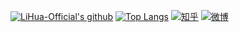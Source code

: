 [![LiHua-Official's github](https://lihua-github-readme.vercel.app/api?username=LiHua-Official&count_private=true&show_icons=true&count_private=true&hide_border=true)](https://github.com/anuraghazra/github-readme-stats)
[![Top Langs](https://lihua-github-readme.vercel.app/api/top-langs/?username=LiHua-Official&hide_border=true)](https://github.com/anuraghazra/github-readme-stats)
<a href="https://www.zhihu.com/people/lihua114"><img src="https://img.shields.io/badge/知乎--_.svg?style=social&logo=zhihu" alt="知乎"></a>
<a href="https://weibo.com/6729235461"><img src="https://img.shields.io/badge/微博--_.svg?style=social&logo=sina-weibo" alt="微博"></a>
